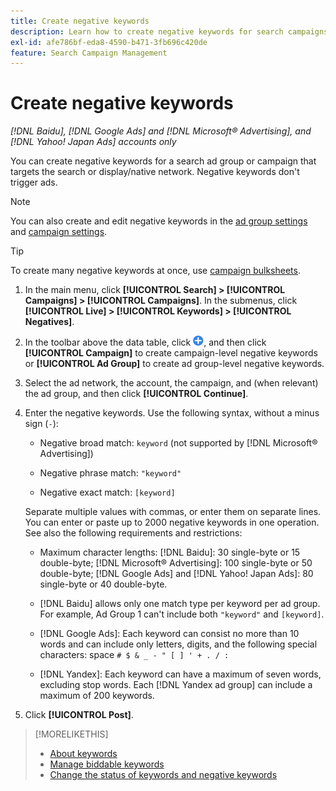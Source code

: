 ```yaml
---
title: Create negative keywords
description: Learn how to create negative keywords for search campaigns and ad groups.
exl-id: afe786bf-eda8-4590-b471-3fb696c420de
feature: Search Campaign Management
---
```

# Create negative keywords

*[!DNL Baidu], [!DNL Google Ads] and [!DNL Microsoft® Advertising], and [!DNL Yahoo! Japan Ads] accounts only*

You can create negative keywords for a search ad group or campaign that targets the search or display/native network. Negative keywords don't trigger ads.

>[!NOTE]
>You can also create and edit negative keywords in the [ad group settings](/help/search-social-commerce/campaign-management/campaigns/ad-group-manage.md) and [campaign settings](/help/search-social-commerce/campaign-management/campaigns/campaign-manage.md).

>[!TIP]
>To create many negative keywords at once, use [campaign bulksheets](/help/search-social-commerce/campaign-management/bulksheets/bulksheet-about.md).

1. In the main menu, click **[!UICONTROL Search] > [!UICONTROL Campaigns] > [!UICONTROL Campaigns]**. In the submenus, click **[!UICONTROL Live] > [!UICONTROL Keywords] > [!UICONTROL Negatives]**.

1. In the toolbar above the data table, click ![Create](/help/search-social-commerce/assets/add.png "Create"), and then click **[!UICONTROL Campaign]** to create campaign-level negative keywords or **[!UICONTROL Ad Group]** to create ad group-level negative keywords.

1. Select the ad network, the account, the campaign, and (when relevant) the ad group, and then click **[!UICONTROL Continue]**.

1. Enter the negative keywords. Use the following syntax, without a minus sign (`-`):

   * Negative broad match: `keyword` (not supported by [!DNL Microsoft® Advertising])
   
   * Negative phrase match: `"keyword"`
   
   * Negative exact match: `[keyword]`

   Separate multiple values with commas, or enter them on separate lines. You can enter or paste up to 2000 negative keywords in one operation. See also the following requirements and restrictions:
   
   * Maximum character lengths: [!DNL Baidu]: 30 single-byte or 15 double-byte; [!DNL Microsoft® Advertising]: 100 single-byte or 50 double-byte; [!DNL Google Ads] and [!DNL Yahoo! Japan Ads]: 80 single-byte or 40 double-byte.
   
   * [!DNL Baidu] allows only one match type per keyword per ad group. For example, Ad Group 1 can't include both `"keyword"` and `[keyword]`.
   
   * [!DNL Google Ads]: Each keyword can consist no more than 10 words and can include only letters, digits, and the following special characters: space `# $ & _ - " [ ] ' + . / :`
   
   * [!DNL Yandex]: Each keyword can have a maximum of seven words, excluding stop words. Each [!DNL Yandex ad group] can include a maximum of 200 keywords.

1. Click **[!UICONTROL Post]**.

>[!MORELIKETHIS]
>
>* [About keywords](keyword-about.md)
>* [Manage biddable keywords](keyword-manage.md)
>* [Change the status of keywords and negative keywords](keyword-status-edit.md)
